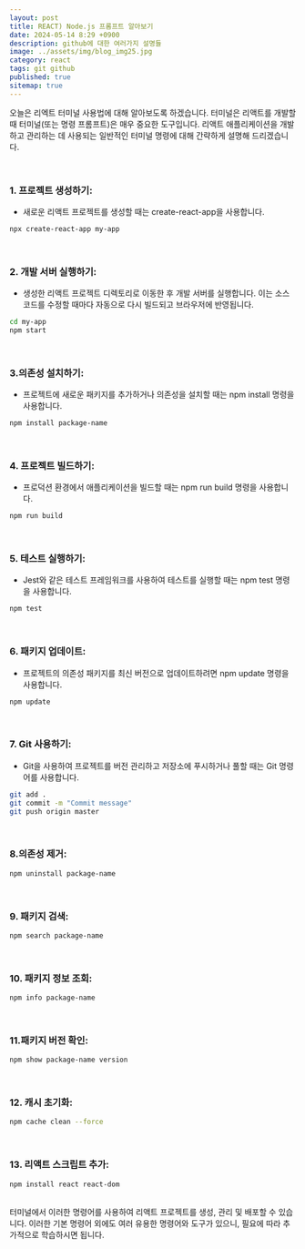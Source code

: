 ```yaml
---
layout: post
title: REACT) Node.js 프롬프트 알아보기
date: 2024-05-14 8:29 +0900
description: github에 대한 여러가지 설명들
image: ../assets/img/blog_img25.jpg
category: react
tags: git github
published: true
sitemap: true
---
```

오늘은 리엑트 터미널 사용법에 대해 알아보도록 하겠습니다. 터미널은 리액트를 개발할 때 터미널(또는 명령 프롬프트)은 매우 중요한 도구입니다. 리액트 애플리케이션을 개발하고 관리하는 데 사용되는 일반적인 터미널 명령에 대해 간략하게 설명해 드리겠습니다.   

<br>

### 1. 프로젝트 생성하기:
- 새로운 리액트 프로젝트를 생성할 때는 create-react-app을 사용합니다.

````bash
npx create-react-app my-app
````

<br>

### 2. 개발 서버 실행하기: 
- 생성한 리액트 프로젝트 디렉토리로 이동한 후 개발 서버를 실행합니다. 이는 소스 코드를 수정할 때마다 자동으로 다시 빌드되고 브라우저에 반영됩니다.


````bash
cd my-app
npm start
````

<br>

### 3.의존성 설치하기:
- 프로젝트에 새로운 패키지를 추가하거나 의존성을 설치할 때는 npm install 명령을 사용합니다.

````bash
npm install package-name
````

<br>

### 4. 프로젝트 빌드하기:
- 프로덕션 환경에서 애플리케이션을 빌드할 때는 npm run build 명령을 사용합니다.

````bash
npm run build
````

<br>

### 5. 테스트 실행하기:
- Jest와 같은 테스트 프레임워크를 사용하여 테스트를 실행할 때는 npm test 명령을 사용합니다.

````bash
npm test
````

<br>

### 6. 패키지 업데이트: 
- 프로젝트의 의존성 패키지를 최신 버전으로 업데이트하려면 npm update 명령을 사용합니다.

````bash
npm update
````

<br>

### 7. Git 사용하기:
- Git을 사용하여 프로젝트를 버전 관리하고 저장소에 푸시하거나 풀할 때는 Git 명령어를 사용합니다.

````bash
git add .
git commit -m "Commit message"
git push origin master
````

<br>

### 8.의존성 제거:

````bash
npm uninstall package-name
````

<br>

### 9. 패키지 검색:

````bash
npm search package-name
````

<br>

### 10. 패키지 정보 조회:

````bash
npm info package-name
````

<br>

### 11.패키지 버전 확인:

````bash
npm show package-name version
````

<br>

### 12. 캐시 초기화:

````bash
npm cache clean --force
````
<br>

### 13. 리액트 스크립트 추가:

````bash
npm install react react-dom
````
<br>
터미널에서 이러한 명령어를 사용하여 리액트 프로젝트를 생성, 관리 및 배포할 수 있습니다. 이러한 기본 명령어 외에도 여러 유용한 명령어와 도구가 있으니, 필요에 따라 추가적으로 학습하시면 됩니다.

